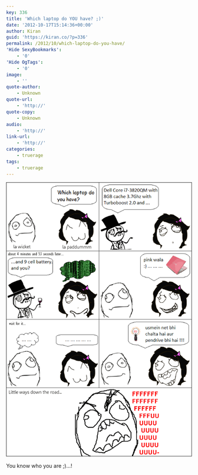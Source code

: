 ```yaml
---
key: 336
title: 'Which laptop do YOU have? ;)'
date: '2012-10-17T15:14:36+00:00'
author: Kiran
guid: 'https://kiran.co/?p=336'
permalink: /2012/10/which-laptop-do-you-have/
'Hide SexyBookmarks':
    - '0'
'Hide OgTags':
    - '0'
image:
    - ''
quote-author:
    - Unknown
quote-url:
    - 'http://'
quote-copy:
    - Unknown
audio:
    - 'http://'
link-url:
    - 'http://'
categories:
    - truerage
tags:
    - truerage
---
```


[![](/assets/images/2012/10/venkatpaddu1.png "venkatpaddu1")](/assets/images/2012/10/venkatpaddu1.png)

You know who you are ;)…!